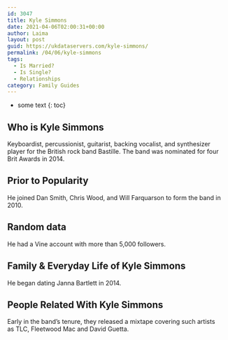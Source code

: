 ```yaml
---
id: 3047
title: Kyle Simmons
date: 2021-04-06T02:00:31+00:00
author: Laima
layout: post
guid: https://ukdataservers.com/kyle-simmons/
permalink: /04/06/kyle-simmons
tags:
  - Is Married?
  - Is Single?
  - Relationships
category: Family Guides
---
```


* some text
{: toc}


## Who is Kyle Simmons
                  
                  
                  
Keyboardist, percussionist, guitarist, backing vocalist, and synthesizer player for the British rock band Bastille. The band was nominated for four Brit Awards in 2014.
                  
              
            
              
            
                
                
                
## Prior to Popularity
                  
                  
                  
He joined Dan Smith, Chris Wood, and Will Farquarson to form the band in 2010.
                  
              
            
              
            
                
                
                
## Random data
                  
                  
                  
He had a Vine account with more than 5,000 followers.
                  
              
            
              
            
                
                
                
## Family & Everyday Life of Kyle Simmons
                  
                  
                  
He began dating Janna Bartlett in 2014.
                  
              
            
              
            
                
                
                
## People Related With Kyle Simmons
                  
                  
                  
Early in the band&#8217;s tenure, they released a mixtape covering such artists as TLC, Fleetwood Mac and David Guetta.
                  
              
            
              
            
                
              
            
              
              
            
            
              
            
          
          
          